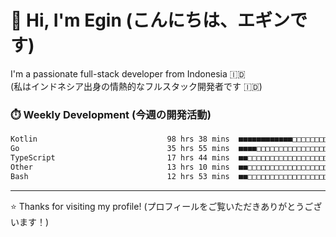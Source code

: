 # 👋 Hi, I'm Egin (こんにちは、エギンです)

I'm a passionate full-stack developer from Indonesia 🇮🇩  
(私はインドネシア出身の情熱的なフルスタック開発者です 🇮🇩)

### ⏱️ Weekly Development (今週の開発活動)

<!--START_SECTION:waka-->

```txt
Kotlin                             98 hrs 38 mins  ■■■■■■■■■■■■□□□□□□□□□□□□□   46.25 %
Go                                 35 hrs 55 mins  ■■■■□□□□□□□□□□□□□□□□□□□□□   16.84 %
TypeScript                         17 hrs 44 mins  ■■□□□□□□□□□□□□□□□□□□□□□□□   08.32 %
Other                              13 hrs 10 mins  ■■□□□□□□□□□□□□□□□□□□□□□□□   06.18 %
Bash                               12 hrs 53 mins  ■■□□□□□□□□□□□□□□□□□□□□□□□   06.04 %
```

<!--END_SECTION:waka-->

---

⭐️ Thanks for visiting my profile! (プロフィールをご覧いただきありがとうございます！)


<!-- Security scan triggered at 2025-09-02 02:45:51 -->